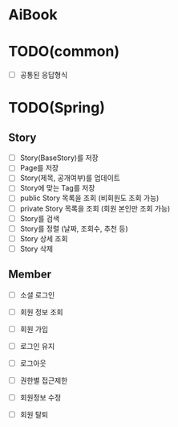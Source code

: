 # AiBook
# TODO(common)
- [ ] 공통된 응답형식 
# TODO(Spring)
## Story
- [ ] Story(BaseStory)를 저장
- [ ] Page를 저장
- [ ] Story(제목, 공개여부)를 업데이트
- [ ] Story에 맞는 Tag를 저장
- [ ] public Story 목록을 조회 (비회원도 조회 가능)
- [ ] private Story 목록을 조회 (회원 본인만 조회 가능)
- [ ] Story를 검색
- [ ] Story를 정렬 (날짜, 조회수, 추천 등) 
- [ ] Story 상세 조회
- [ ] Story 삭제

## Member
- [ ] 소셜 로그인
- [ ] 회원 정보 조회
- [ ] 회원 가입
- [ ] 로그인 유지
- [ ] 로그아웃
- [ ] 권한별 접근제한
- [ ] 회원정보 수정
- [ ] 회원 탈퇴

